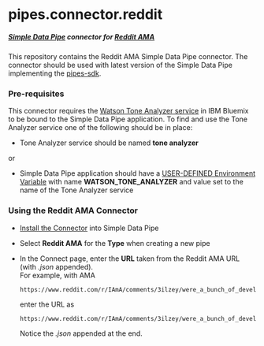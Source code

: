 # pipes.connector.reddit

##### [Simple Data Pipe](https://developer.ibm.com/clouddataservices/simple-data-pipe/) connector for [Reddit AMA](https://www.reddit.com/r/ama)

This repository contains the Reddit AMA Simple Data Pipe connector. The connector should be used with latest version of the Simple Data Pipe implementing the [pipes-sdk](https://github.com/ibm-cds-labs/pipes-sdk).

### Pre-requisites

This connector requires the [Watson Tone Analyzer service](https://console.ng.bluemix.net/catalog/services/tone-analyzer) in IBM Bluemix to be bound to the Simple Data Pipe application. To find and use the Tone Analyzer service one of the following should be in place:

* Tone Analyzer service should be named __tone analyzer__

or

* Simple Data Pipe application should have a [USER-DEFINED Environment Variable](https://www.ng.bluemix.net/docs/manageapps/depapps.html#ud_env) with name __WATSON_TONE_ANALYZER__ and value set to the name of the Tone Analyzer service

### Using the Reddit AMA Connector 

* [Install the Connector](https://github.com/ibm-cds-labs/pipes/wiki/Installing-a-Simple-Data-Pipe-Connector) into Simple Data Pipe  
* Select __Reddit AMA__ for the __Type__ when creating a new pipe  
* In the Connect page, enter the __URL__ taken from the Reddit AMA URL (with _.json_ appended).  
  For example, with AMA  

  ```  
  https://www.reddit.com/r/IAmA/comments/3ilzey/were_a_bunch_of_developers_from_ibm_ask_us/
  ```  
  
  enter the URL as  
  
  ```  
  https://www.reddit.com/r/IAmA/comments/3ilzey/were_a_bunch_of_developers_from_ibm_ask_us.json
  ```  
  
  Notice the _.json_ appended at the end.

